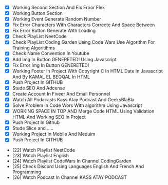 - [x] Working Second Section And Fix Eroor Flex
- [x] Working Button Section
- [x] Working Event Generate Random Number
- [x] Fix Error Characters With Characters Correcte And Space Between
- [x] Fix Error Button Generate With Loading
- [x] Check PlayList NeetCode
- [x] Check PlayList Coding Garden Using Code Wars Use Algorithm For Training Algoritihms
- [x] Check Name Convention In Youtube
- [x] Add Img In Button GENERETED! Using Javascript
- [x] Fix Error Img In Button GENERETED!
- [x] Working Footer In Project With Copyright C In HTML Date In Javascript And By KAMAL EL BEQQAL In HTML
- [x] Push Project In GITHUB
- [x] Stude SEO And Adcense
- [x] Create Account In Fiveer And Email Personnel
- [x] Watch All Podacasts Kass Atay Podcast And GeeksBlaBla
- [x] Solve Problem In Code Wors With algorithm Using Javascript
- [x] WORKING SPACE IN TOP AND Merge Code HTML Using Validation HTML And Working SEO In Project
- [x] Push Project In Github
- [x] Stude Slice and .....
- [x] Working Project In Mobile And Meduim
- [x] Push Project In GITHUB
- [22] Watch Playlist NeetCode 
- [23] Watch Playlist English
- [24] Watch Playlist CodeWars In Channel CodingGarden
- [25] Check Discord Using Languages English And French And Programming
- [26] Watch Podcast In Channel KASS ATAY PODCAST
